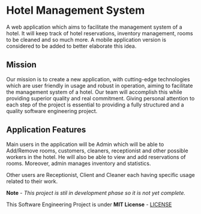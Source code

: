 # **Hotel Management System** 

A web application which aims to facilitate the management system of a hotel. It will keep track of hotel reservations, inventory management, rooms to be cleaned and so much more. A mobile application version is considered to be added to better elaborate this idea. 

## Mission

Our mission is to create a new application, with cutting-edge technologies which are user friendly in usage and robust in operation, aiming to facilitate the management system of a hotel. Our team will accomplish this while providing superior quality and real commitment. Giving personal attention to each step of the project is essential to providing a fully structured and a quality software engineering project.

## Application Features

Main users in the application will be Admin which will be able to Add/Remove rooms, customers, cleaners, receptionist and other possible workers in the hotel. He will also be able to view and add reservations of rooms. Moreover, admin manages inventory and statistics.

Other users are Receptionist, Client and Cleaner each having specific usage related to their work.

**Note** - *This project is stil in development phase so it is not yet complete.*


This Software Engineering Project is under **MIT License**  - [LICENSE](https://github.com/jcara16/Hotel-Management-System/blob/master/LICENSE)


